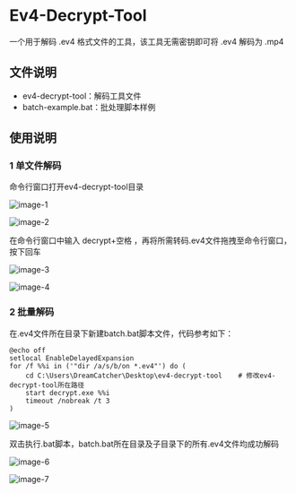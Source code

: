 # Ev4-Decrypt-Tool
一个用于解码 .ev4 格式文件的工具，该工具无需密钥即可将 .ev4 解码为 .mp4

## 文件说明

- ev4-decrypt-tool：解码工具文件
- batch-example.bat：批处理脚本样例

## 使用说明

### 1 单文件解码

命令行窗口打开ev4-decrypt-tool目录

![image-1](./images/image-1.png)

![image-2](./images/image-2.png)


在命令行窗口中输入 decrypt+空格 ，再将所需转码.ev4文件拖拽至命令行窗口，按下回车

![image-3](./images/image-3.png)

![image-4](./images/image-4.png)



### 2 批量解码

在.ev4文件所在目录下新建batch.bat脚本文件，代码参考如下：

```shell
@echo off
setlocal EnableDelayedExpansion
for /f %%i in ('"dir /a/s/b/on *.ev4"') do (
	cd C:\Users\DreamCatcher\Desktop\ev4-decrypt-tool    # 修改ev4-decrypt-tool所在路径
	start decrypt.exe %%i
	timeout /nobreak /t 3
)
```

![image-5](./images/image-5.png)


双击执行.bat脚本，batch.bat所在目录及子目录下的所有.ev4文件均成功解码

![image-6](./images/image-6.png)

![image-7](./images/image-7.png)
